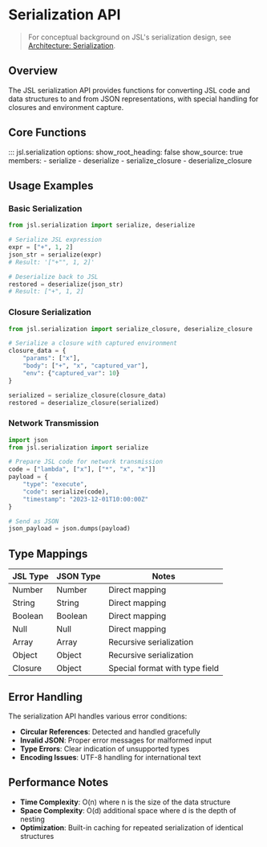 # Serialization API

> For conceptual background on JSL's serialization design, see [Architecture: Serialization](../architecture/serialization.md).

## Overview

The JSL serialization API provides functions for converting JSL code and data structures to and from JSON representations, with special handling for closures and environment capture.

## Core Functions

::: jsl.serialization
    options:
      show_root_heading: false
      show_source: true
      members:
        - serialize
        - deserialize
        - serialize_closure
        - deserialize_closure

## Usage Examples

### Basic Serialization

```python
from jsl.serialization import serialize, deserialize

# Serialize JSL expression
expr = ["+", 1, 2]
json_str = serialize(expr)
# Result: '["+"", 1, 2]'

# Deserialize back to JSL
restored = deserialize(json_str)
# Result: ["+", 1, 2]
```

### Closure Serialization

```python
from jsl.serialization import serialize_closure, deserialize_closure

# Serialize a closure with captured environment
closure_data = {
    "params": ["x"],
    "body": ["+", "x", "captured_var"],
    "env": {"captured_var": 10}
}

serialized = serialize_closure(closure_data)
restored = deserialize_closure(serialized)
```

### Network Transmission

```python
import json
from jsl.serialization import serialize

# Prepare JSL code for network transmission
code = ["lambda", ["x"], ["*", "x", "x"]]
payload = {
    "type": "execute",
    "code": serialize(code),
    "timestamp": "2023-12-01T10:00:00Z"
}

# Send as JSON
json_payload = json.dumps(payload)
```

## Type Mappings

| JSL Type | JSON Type | Notes |
|----------|-----------|-------|
| Number | Number | Direct mapping |
| String | String | Direct mapping |  
| Boolean | Boolean | Direct mapping |
| Null | Null | Direct mapping |
| Array | Array | Recursive serialization |
| Object | Object | Recursive serialization |
| Closure | Object | Special format with type field |

## Error Handling

The serialization API handles various error conditions:

- **Circular References**: Detected and handled gracefully
- **Invalid JSON**: Proper error messages for malformed input
- **Type Errors**: Clear indication of unsupported types
- **Encoding Issues**: UTF-8 handling for international text

## Performance Notes

- **Time Complexity**: O(n) where n is the size of the data structure
- **Space Complexity**: O(d) additional space where d is the depth of nesting
- **Optimization**: Built-in caching for repeated serialization of identical structures
